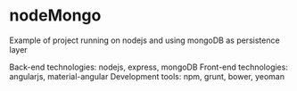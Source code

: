 # nodeMongo
Example of project running on nodejs and using mongoDB as persistence layer

Back-end technologies: nodejs, express, mongoDB
Front-end technologies: angularjs, material-angular
Development tools: npm, grunt, bower, yeoman
